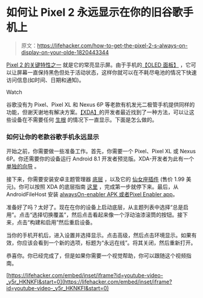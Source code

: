 # 如何让 Pixel 2 永远显示在你的旧谷歌手机上

> 原文：<https://lifehacker.com/how-to-get-the-pixel-2-s-always-on-display-on-your-olde-1820443344>

[Pixel 2 的关键特性之一](https://lifehacker.com/the-pixel-2s-biggest-gimmick-might-actually-be-its-best-1819163006) 就是它的常亮显示屏。由于手机的[【OLED 面板】](https://lifehacker.com/how-to-unlock-google-s-hidden-dark-theme-on-the-pixel-2-1819654177) ，它可以让屏幕一直保持黑色但处于活动状态，这样你就可以在不耗尽电池的情况下快速访问信息(如时间、日期和通知)。

Watch

谷歌没有为 Pixel、Pixel XL 和 Nexus 6P 等老款有机发光二极管手机提供同样的功能，但谢天谢地有解决方案。[【XDA】](https://www.xda-developers.com/enable-google-pixel-2-always-on-display-on-nexus-6p-pixel-xl/)的开发者最近找到了一种方法，可以让这些设备在不需要任何 [生根](https://lifehacker.com/everything-you-need-to-know-about-rooting-your-android-5789397#_ga=2.125537487.418524875.1510583504-1313785359.1499701416) 的情况下一直显示。下面是怎么做的。

### 如何让你的老款谷歌手机永远显示

开始之前，你需要做一些准备工作。首先，你需要一个 Pixel、Pixel XL 或 Nexus 6P。你还需要你的设备运行 Android 8.1 开发者预览版。XDA-开发者为此有一个 [单独的向导](https://www.xda-developers.com/android-8-1-oreo-developer-preview-1/) 。

接下来，你需要安装安卓主题管理器 [底层](https://play.google.com/store/apps/details?id=projekt.substratum&hl=en&gl=us) ，以及它的 [仙女座插件](https://play.google.com/store/apps/details?id=projekt.andromeda&hl=en&gl=us) (售价 1.99 美元)。你可以按照 XDA 的底层指南 [这里](https://www.xda-developers.com/custom-themes-android-oreo-substratum/) ，完成第一步就停下来。最后，从 AndroidFileHost 安装 [alwaysOn-enabler APK 或者](https://www.androidfilehost.com/?fid=673791459329060953)[Pixel Enabler app](https://play.google.com/store/apps/details?id=baka.sai.pixelEnabler)。

准备好了吗？太好了。现在在你的设备上启动底层，从主题列表中选择“总是启用”。点击“选择切换覆盖”，然后点击看起来像一个浮动油漆滚筒的按钮。接下来，点击“构建和启用”然后重启设备。

当你的手机开机后，进入设置并选择显示。点击高级，然后点击环境显示。如果有效，你应该会看到一个新的选项，标题为“永远在线”。将其关闭，然后重新打开。

恭喜你。你已经完成了，但是如果你需要一个视觉帮助，你可以跟随这个视频指南。

 [https://lifehacker.com/embed/inset/iframe?id=youtube-video-_y5r_HKNKFI&start=0](https://lifehacker.com/embed/inset/iframe?id=youtube-video-_y5r_HKNKFI&start=0)